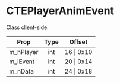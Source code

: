 # CTEPlayerAnimEvent
Class client-side.

|Prop|Type|Offset|
|---|:-:|:-:|
|m_hPlayer|int|16 \| 0x10|
|m_iEvent|int|20 \| 0x14|
|m_nData|int|24 \| 0x18|

